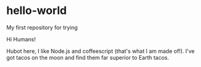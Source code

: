 # hello-world
My first repository for trying

Hi Humans!

Hubot here, I like Node.js and coffeescript (that's what I am made of!).
I've got tacos on the moon and find them far superior to Earth tacos.
